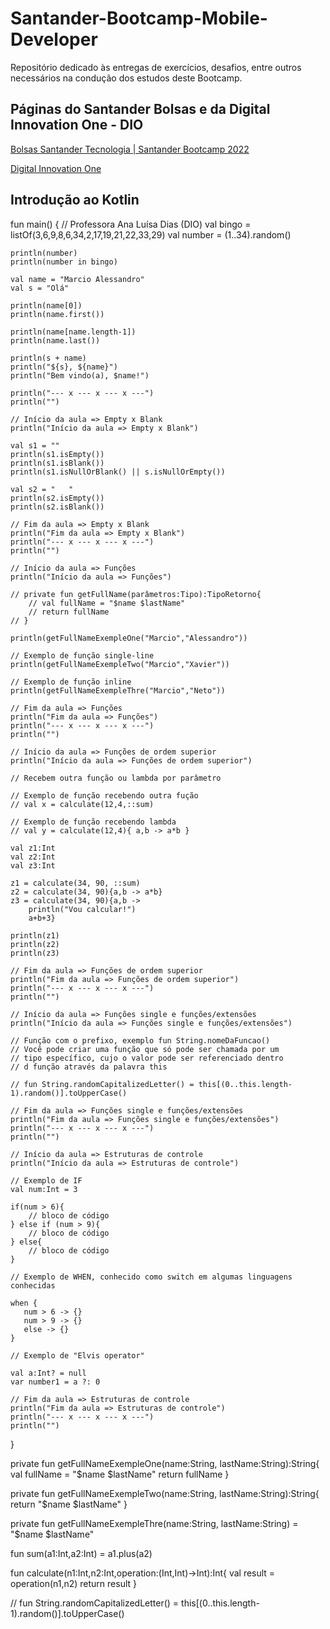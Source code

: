 # Santander-Bootcamp-Mobile-Developer
Repositório dedicado às entregas de exercícios, desafios, entre outros necessários na condução dos estudos deste Bootcamp.

## Páginas do Santander Bolsas e da Digital Innovation One - DIO

[Bolsas Santander Tecnologia | Santander Bootcamp 2022](https://app.becas-santander.com/pt-BR/program/bolsas-santander-tecnologia-santander-bootcamp-2022)

[Digital Innovation One](https://web.dio.me/home)

## Introdução ao Kotlin

fun main() {
    // Professora Ana Luísa Dias (DIO)
    val bingo = listOf(3,6,9,8,6,34,2,17,19,21,22,33,29)
    val number = (1..34).random()
    
    println(number)
    println(number in bingo)
    
    val name = "Marcio Alessandro"
    val s = "Olá"
            
    println(name[0])
    println(name.first())
    
    println(name[name.length-1])
    println(name.last())
    
    println(s + name)
    println("${s}, ${name}")
    println("Bem vindo(a), $name!")
    
    println("--- x --- x --- x ---")
    println("")
    
    // Início da aula => Empty x Blank
    println("Início da aula => Empty x Blank")
    
    val s1 = ""
    println(s1.isEmpty())
    println(s1.isBlank())
    println(s1.isNullOrBlank() || s.isNullOrEmpty())
    
    val s2 = "   "
    println(s2.isEmpty())
    println(s2.isBlank())
    
    // Fim da aula => Empty x Blank
    println("Fim da aula => Empty x Blank")
    println("--- x --- x --- x ---")
    println("")
    
    // Início da aula => Funções
    println("Início da aula => Funções")
    
    // private fun getFullName(parâmetros:Tipo):TipoRetorno{
    	// val fullName = "$name $lastName"
    	// return fullName
	// }
    
    println(getFullNameExempleOne("Marcio","Alessandro"))
    
    // Exemplo de função single-line
    println(getFullNameExempleTwo("Marcio","Xavier"))
    
    // Exemplo de função inline
    println(getFullNameExempleThre("Marcio","Neto"))
    
    // Fim da aula => Funções
    println("Fim da aula => Funções")
    println("--- x --- x --- x ---")
    println("")
    
    // Início da aula => Funções de ordem superior
    println("Início da aula => Funções de ordem superior")
    
    // Recebem outra função ou lambda por parâmetro
    
    // Exemplo de função recebendo outra fução
    // val x = calculate(12,4,::sum)
    
    // Exemplo de função recebendo lambda
    // val y = calculate(12,4){ a,b -> a*b }
    
    val z1:Int
    val z2:Int
    val z3:Int
    
    z1 = calculate(34, 90, ::sum)
    z2 = calculate(34, 90){a,b -> a*b}
    z3 = calculate(34, 90){a,b -> 
        println("Vou calcular!")
        a+b+3}
    
    println(z1)
    println(z2)
    println(z3)
    
    // Fim da aula => Funções de ordem superior
    println("Fim da aula => Funções de ordem superior")
    println("--- x --- x --- x ---")
    println("")
    
    // Início da aula => Funções single e funções/extensões
    println("Início da aula => Funções single e funções/extensões")
    
    // Função com o prefixo, exemplo fun String.nomeDaFuncao()
    // Você pode criar uma função que só pode ser chamada por um
    // tipo específico, cujo o valor pode ser referenciado dentro
    // d função através da palavra this
    
    // fun String.randomCapitalizedLetter() = this[(0..this.length-1).random()].toUpperCase()
    
    // Fim da aula => Funções single e funções/extensões
    println("Fim da aula => Funções single e funções/extensões")
    println("--- x --- x --- x ---")
    println("")
    
    // Início da aula => Estruturas de controle
    println("Início da aula => Estruturas de controle")
    
    // Exemplo de IF
    val num:Int = 3
    
    if(num > 6){
        // bloco de código
    } else if (num > 9){
        // bloco de código
    } else{
        // bloco de código
    }
    
    // Exemplo de WHEN, conhecido como switch em algumas linguagens conhecidas
    
    when {
       num > 6 -> {}
       num > 9 -> {} 
       else -> {} 
    }
       
    // Exemplo de "Elvis operator"
    
    val a:Int? = null
    var number1 = a ?: 0
    
    // Fim da aula => Estruturas de controle
    println("Fim da aula => Estruturas de controle")
    println("--- x --- x --- x ---")
    println("")
    
}

private fun getFullNameExempleOne(name:String, lastName:String):String{
    val fullName = "$name $lastName"
    return fullName
}

private fun getFullNameExempleTwo(name:String, lastName:String):String{
    return "$name $lastName"
}

private fun getFullNameExempleThre(name:String, lastName:String) = "$name $lastName"

fun sum(a1:Int,a2:Int) = a1.plus(a2)

fun calculate(n1:Int,n2:Int,operation:(Int,Int)->Int):Int{
    val result = operation(n1,n2)
    return result
}

// fun String.randomCapitalizedLetter() = this[(0..this.length-1).random()].toUpperCase()
